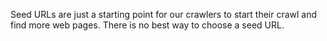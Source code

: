 Seed URLs are just a starting point for our crawlers to start their crawl and find more web pages. There is no best way to choose a seed URL.